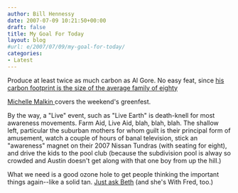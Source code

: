 ```yaml
---
author: Bill Hennessy
date: 2007-07-09 10:21:50+00:00
draft: false
title: My Goal For Today
layout: blog
#url: e/2007/07/09/my-goal-for-today/
categories:
- Latest
---
```


Produce at least twice as much carbon as Al Gore.  No easy feat, since [his carbon footprint is the size of the average family of eighty](https://www.businessweek.com/innovate/NussbaumOnDesign/archives/2007/02/gores_carbon_fo.html)

[Michelle Malkin ](https://michellemalkin.com/2007/07/07/live-earth-green-circus/)covers the weekend's greenfest.

By the way, a "Live" event, such as "Live Earth" is death-knell for most awareness movements.  Farm Aid, Live Aid, blah, blah, blah.  The shallow left, particular the suburban mothers for whom guilt is their principal form of amusement, watch a couple of hours of banal television, stick an "awareness" magnet on their 2007 Nissan Tundras (with seating for eight), and drive the kids to the pool club (because the subdivision pool is alway so crowded and Austin doesn't get along with that one boy from up the hill.)

What we need is a good ozone hole to get people thinking the important things again--like a solid tan. [Just ask Beth](https://bamapachyderm.com/archives/2007/07/08/the-times-they-are-a-changin-the-goracle-jumps-the-shark/) (and she's With Fred, too.)




